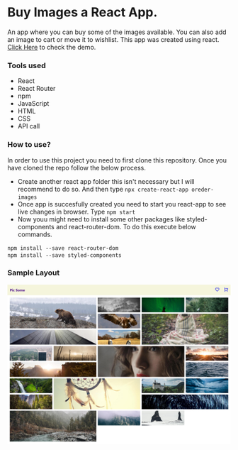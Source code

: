 # Buy Images a React App.

An app where you can buy some of the images available. You can also add an image to cart or move it to wishlist. This app was created using react.
[Click Here](https://buy-images.netlify.app/) to check the demo.

### Tools used

* React
* React Router
* npm
* JavaScript
* HTML
* CSS
* API call


### How to use?
In order to use this project you need to first clone this repository. Once you have cloned the repo follow the below process.
* Create another react app folder this isn't necessary but I will recommend to do so. And then type ```npx create-react-app oreder-images```
* Once app is succesfully created you need to start you react-app to see live changes in browser. Type ```npm start```
* Now youu might need to install some other packages like styled-components and react-router-dom. To do this execute below commands.

```
npm install --save react-router-dom
npm install --save styled-components
```

### Sample Layout

![layout](https://github.com/1sh1vam/order-images/blob/main/images/Screenshot_2021-03-19%20React%20App(1).png)
